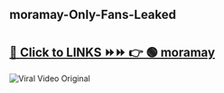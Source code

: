
 ## moramay-Only-Fans-Leaked

# <h2><a href="https://clipsfans.com/moramay&ref=git">🔗 Click to LINKS ⏩⏩ 👉 🟢 moramay </a></h2>

<a href="https://clipsfans.com/moramay&ref=git" rel="nofollow" data-target="animated-image.originalLink"><img src="https://i.ibb.co.com/xMMVF88/686577567.gif" alt="Viral Video Original" style="max-width: 100%; display: inline-block;" data-target="animated-image.originalImage"></a>
